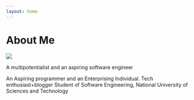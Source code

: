```yaml
---
layout: home
---
```

# About Me

<img  src="images/rsz_1we.jpg" />












A multipotentialist and an aspiring software engineer

An Aspiring programmer and an Enterprising Individual. Tech enthusiast+blogger Student of Software Engineering, National University of Sciences and Technology

